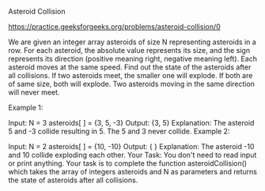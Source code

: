 Asteroid Collision


https://practice.geeksforgeeks.org/problems/asteroid-collision/0



We are given an integer array asteroids of size N representing asteroids in a row. For each asteroid, the absolute value represents its size, and the sign represents its direction (positive meaning right, negative meaning left). Each asteroid moves at the same speed.
Find out the state of the asteroids after all collisions. If two asteroids meet, the smaller one will explode. If both are of same size, both will explode. Two asteroids moving in the same direction will never meet.

 

Example 1:

Input:
N = 3
asteroids[ ] = {3, 5, -3}
Output: {3, 5}
Explanation: The asteroid 5 and -3 collide resulting in 5. The 5 and 3 never collide.
Example 2:

Input:
N = 2
asteroids[ ] = {10, -10}
Output: { }
Explanation: The asteroid -10 and 10 collide exploding each other.
Your Task:
You don't need to read input or print anything. Your task is to complete the function asteroidCollision() which takes the array of integers asteroids and N as parameters and returns the state of asteroids after all collisions.
